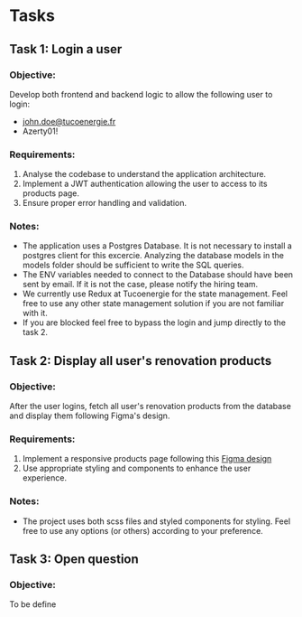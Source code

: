 # Tasks

## Task 1: Login a user

### Objective:

Develop both frontend and backend logic to allow the following user to login:

- john.doe@tucoenergie.fr
- Azerty01!

### Requirements:

1. Analyse the codebase to understand the application architecture.
2. Implement a JWT authentication allowing the user to access to its products page.
3. Ensure proper error handling and validation.

### Notes:

- The application uses a Postgres Database. It is not necessary to install a postgres client for this excercie. Analyzing the database models in the models folder should be sufficient to write the SQL queries.
- The ENV variables needed to connect to the Database should have been sent by email. If it is not the case, please notify the hiring team.
- We currently use Redux at Tucoenergie for the state management. Feel free to use any other state management solution if you are not familiar with it.
- If you are blocked feel free to bypass the login and jump directly to the task 2.

## Task 2: Display all user's renovation products

### Objective:

After the user logins, fetch all user's renovation products from the database and display them following Figma's design.

### Requirements:

1. Implement a responsive products page following this [Figma design](https://www.figma.com/file/rrg46xh2OSbqI8AU2Leso2/Page-Test?type=design&node-id=0%3A1&mode=design&t=EyLCLBOqutboS0tc-1)
2. Use appropriate styling and components to enhance the user experience.

### Notes:

- The project uses both scss files and styled components for styling. Feel free to use any options (or others) according to your preference.

## Task 3: Open question

### Objective:

To be define

